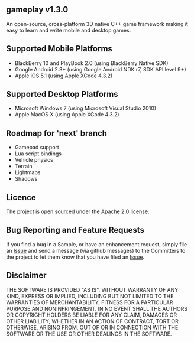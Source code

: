 ## gameplay v1.3.0
An open-source, cross-platform 3D native C++ game framework making it easy to learn and write mobile and desktop games. 

## Supported Mobile Platforms
- BlackBerry 10 and PlayBook 2.0 (using BlackBerry Native SDK)
- Google Android 2.3+ (using Google Android NDK r7, SDK API level 9+)
- Apple iOS 5.1 (using Apple XCode 4.3.2)

## Supported Desktop Platforms
- Microsoft Windows 7 (using Microsoft Visual Studio 2010)
- Apple MacOS X (using Apple XCode 4.3.2)

## Roadmap for 'next' branch
- Gamepad support
- Lua script bindings
- Vehicle physics
- Terrain
- Lightmaps
- Shadows

## Licence
The project is open sourced under the Apache 2.0 license.

## Bug Reporting and Feature Requests
If you find a bug in a Sample, or have an enhancement request, simply file an 
[Issue](https://github.com/blackberry/GamePlay/issues) and send a message (via github messages) 
to the Committers to the project to let them know that you have filed 
an [Issue](https://github.com/blackberry/GamePlay/issues).

## Disclaimer
THE SOFTWARE IS PROVIDED "AS IS", WITHOUT WARRANTY OF ANY KIND, EXPRESS OR IMPLIED, 
INCLUDING BUT NOT LIMITED TO THE WARRANTIES OF MERCHANTABILITY, FITNESS FOR A 
PARTICULAR PURPOSE AND NONINFRINGEMENT. IN NO EVENT SHALL THE AUTHORS OR COPYRIGHT 
HOLDERS BE LIABLE FOR ANY CLAIM, DAMAGES OR OTHER LIABILITY, WHETHER IN AN ACTION OF CONTRACT, 
TORT OR OTHERWISE, ARISING FROM, OUT OF OR IN CONNECTION WITH THE SOFTWARE OR THE USE OR 
OTHER DEALINGS IN THE SOFTWARE.
